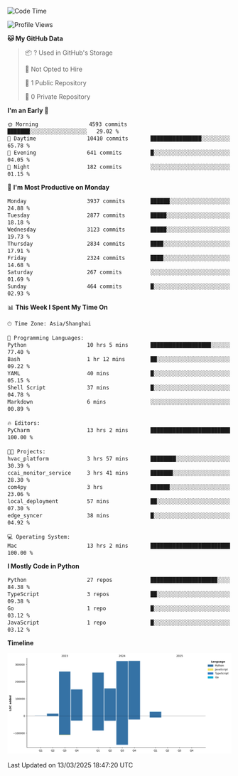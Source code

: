 <!--START_SECTION:waka-->
![Code Time](http://img.shields.io/badge/Code%20Time-185%20hrs%2034%20mins-blue)

![Profile Views](http://img.shields.io/badge/Profile%20Views-0-blue)

**🐱 My GitHub Data** 

> 📦 ? Used in GitHub's Storage 
 > 
> 🚫 Not Opted to Hire
 > 
> 📜 1 Public Repository 
 > 
> 🔑 0 Private Repository 
 > 
**I'm an Early 🐤** 

```text
🌞 Morning                4593 commits        ███████░░░░░░░░░░░░░░░░░░   29.02 % 
🌆 Daytime                10410 commits       ████████████████░░░░░░░░░   65.78 % 
🌃 Evening                641 commits         █░░░░░░░░░░░░░░░░░░░░░░░░   04.05 % 
🌙 Night                  182 commits         ░░░░░░░░░░░░░░░░░░░░░░░░░   01.15 % 
```
📅 **I'm Most Productive on Monday** 

```text
Monday                   3937 commits        ██████░░░░░░░░░░░░░░░░░░░   24.88 % 
Tuesday                  2877 commits        █████░░░░░░░░░░░░░░░░░░░░   18.18 % 
Wednesday                3123 commits        █████░░░░░░░░░░░░░░░░░░░░   19.73 % 
Thursday                 2834 commits        ████░░░░░░░░░░░░░░░░░░░░░   17.91 % 
Friday                   2324 commits        ████░░░░░░░░░░░░░░░░░░░░░   14.68 % 
Saturday                 267 commits         ░░░░░░░░░░░░░░░░░░░░░░░░░   01.69 % 
Sunday                   464 commits         █░░░░░░░░░░░░░░░░░░░░░░░░   02.93 % 
```


📊 **This Week I Spent My Time On** 

```text
🕑︎ Time Zone: Asia/Shanghai

💬 Programming Languages: 
Python                   10 hrs 5 mins       ███████████████████░░░░░░   77.40 % 
Bash                     1 hr 12 mins        ██░░░░░░░░░░░░░░░░░░░░░░░   09.22 % 
YAML                     40 mins             █░░░░░░░░░░░░░░░░░░░░░░░░   05.15 % 
Shell Script             37 mins             █░░░░░░░░░░░░░░░░░░░░░░░░   04.78 % 
Markdown                 6 mins              ░░░░░░░░░░░░░░░░░░░░░░░░░   00.89 % 

🔥 Editors: 
PyCharm                  13 hrs 2 mins       █████████████████████████   100.00 % 

🐱‍💻 Projects: 
hvac_platform            3 hrs 57 mins       ████████░░░░░░░░░░░░░░░░░   30.39 % 
ccai_monitor_service     3 hrs 41 mins       ███████░░░░░░░░░░░░░░░░░░   28.30 % 
com4py                   3 hrs               ██████░░░░░░░░░░░░░░░░░░░   23.06 % 
local_deployment         57 mins             ██░░░░░░░░░░░░░░░░░░░░░░░   07.30 % 
edge_syncer              38 mins             █░░░░░░░░░░░░░░░░░░░░░░░░   04.92 % 

💻 Operating System: 
Mac                      13 hrs 2 mins       █████████████████████████   100.00 % 
```

**I Mostly Code in Python** 

```text
Python                   27 repos            █████████████████████░░░░   84.38 % 
TypeScript               3 repos             ██░░░░░░░░░░░░░░░░░░░░░░░   09.38 % 
Go                       1 repo              █░░░░░░░░░░░░░░░░░░░░░░░░   03.12 % 
JavaScript               1 repo              █░░░░░░░░░░░░░░░░░░░░░░░░   03.12 % 
```



**Timeline**

![Lines of Code chart](https://raw.githubusercontent.com/jixingyou/jixingyou/main/assets/bar_graph.png)


 Last Updated on 13/03/2025 18:47:20 UTC
<!--END_SECTION:waka-->